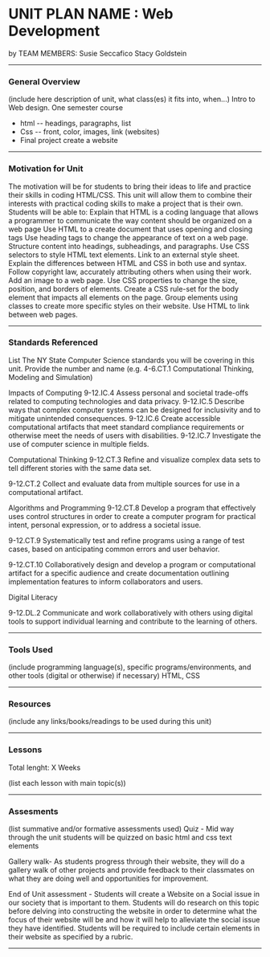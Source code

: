 # UNIT PLAN NAME : Web Development
by TEAM MEMBERS: Susie Seccafico Stacy Goldstein

-----

### General Overview
(include here description of unit, what class(es) it fits into, when...)
Intro to Web design. One semester course
- html -- headings, paragraphs, list
- Css -- front, color, images, link (websites)
- Final project create a website


---

### Motivation for Unit


The motivation will be for students to bring their ideas to life and practice their skills in coding HTML/CSS. This unit will allow them to combine their interests with practical coding skills to make a project that is their own. 
Students will be able to:
Explain that HTML is a coding language that allows a programmer to communicate the way content should be organized on a web page
Use HTML to a create document that uses opening and closing tags 
Use heading tags to change the appearance of text on a web page.
Structure content into headings, subheadings, and paragraphs.
Use CSS selectors to style HTML text elements.
Link to an external style sheet.
Explain the differences between HTML and CSS in both use and syntax.
Follow copyright law, accurately attributing others when using their work.
Add an image to a web page.
Use CSS properties to change the size, position, and borders of elements.
Create a CSS rule-set for the body element that impacts all elements on the page.
Group elements using classes to create more specific styles on their website.
Use HTML to link between web pages.

---

### Standards Referenced
List The NY State Computer Science standards you will be covering in this unit. Provide the number and name (e.g. 4-6.CT.1 Computational Thinking, Modeling and Simulation)

Impacts of Computing
9-12.IC.4 Assess personal and societal trade-offs related to computing technologies and data privacy. 
9-12.IC.5 Describe ways that complex computer systems can be designed for inclusivity and to mitigate unintended consequences. 
9-12.IC.6 Create accessible computational artifacts that meet standard compliance requirements or otherwise meet the needs of users with disabilities.
9-12.IC.7 Investigate the use of computer science in multiple fields. 

Computational Thinking
9-12.CT.3 Refine and visualize complex data sets to tell different stories with the same data set. 

9-12.CT.2 Collect and evaluate data from multiple sources for use in a computational artifact.

Algorithms and Programming
9-12.CT.8 Develop a program that effectively uses control structures in order to create a computer program for practical intent, personal expression, or to address a societal issue.

9-12.CT.9 Systematically test and refine programs using a range of test cases, based on anticipating common errors and user behavior.

9-12.CT.10 Collaboratively design and develop a program or computational artifact for a specific audience and create documentation outlining implementation features to inform collaborators and users.

Digital Literacy 

9-12.DL.2 Communicate and work collaboratively with others using digital tools to support individual learning and contribute to the learning of others.


---

### Tools Used
(include programming language(s), specific programs/environments, and other tools (digital or otherwise) if necessary)
HTML, CSS

---

### Resources
(include any links/books/readings to be used during this unit)

---

### Lessons
Total lenght: X Weeks

(list each lesson with main topic(s))

---

### Assesments
(list summative and/or formative assessments used)
Quiz - Mid way through the unit students will be quizzed on basic html and css text elements

Gallery walk- As students progress through their website, they will do a gallery walk of other projects and provide feedback to their classmates on what they are doing well and opportunities for improvement.

End of Unit assessment - Students will create a Website on a Social issue in our society that is important to them. Students will do research on this topic before delving into constructing the website in order to determine what the focus of their website will be and how it will help to alleviate the social issue they have identified. Students will be required to include certain elements in their website as specified by a rubric. 


---
